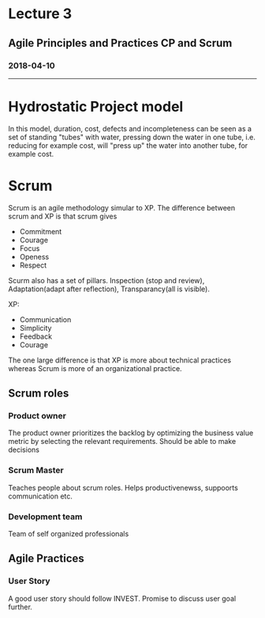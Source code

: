 # Lecture 3
## Agile Principles and Practices CP and Scrum
### 2018-04-10
---
# Hydrostatic Project model
In this model, duration, cost, defects and incompleteness can be seen as a set of standing "tubes" with water, pressing down the water in one tube, i.e. reducing for example cost, will "press up" the water into another tube, for example cost. 


# Scrum
Scrum is an agile methodology simular to XP. The difference between scrum and XP is that scrum gives
* Commitment
* Courage
* Focus
* Openess
* Respect

Scurm also has a set of pillars. Inspection (stop and review), Adaptation(adapt after reflection), Transparancy(all is visible). 



XP: 
* Communication
* Simplicity
* Feedback
* Courage

The one large difference is that XP is more about technical practices whereas Scrum is more of an organizational practice. 

## Scrum roles

### Product owner
The product owner prioritizes the backlog by optimizing the business value metric by selecting the relevant requirements. Should be able to make decisions

### Scrum Master
Teaches people about scrum roles. Helps productivenewss, suppoorts communication etc. 

### Development team
Team of self organized professionals

## Agile Practices

### User Story
A good user story should follow INVEST. Promise to discuss user goal further. 